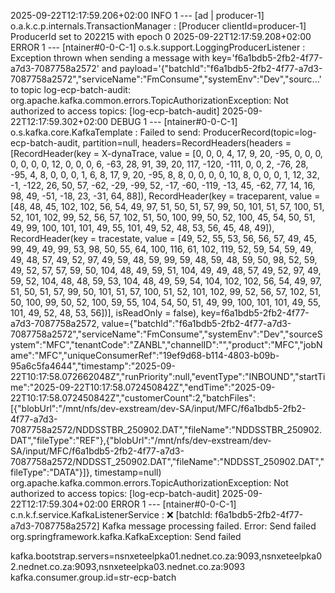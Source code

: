 2025-09-22T12:17:59.206+02:00  INFO 1 --- [ad | producer-1] o.a.k.c.p.internals.TransactionManager   : [Producer clientId=producer-1] ProducerId set to 202215 with epoch 0
2025-09-22T12:17:59.208+02:00 ERROR 1 --- [ntainer#0-0-C-1] o.s.k.support.LoggingProducerListener    : Exception thrown when sending a message with key='f6a1bdb5-2fb2-4f77-a7d3-7087758a2572' and payload='{"batchId":"f6a1bdb5-2fb2-4f77-a7d3-7087758a2572","serviceName":"FmConsume","systemEnv":"Dev","sourc...' to topic log-ecp-batch-audit:
org.apache.kafka.common.errors.TopicAuthorizationException: Not authorized to access topics: [log-ecp-batch-audit]
2025-09-22T12:17:59.302+02:00 DEBUG 1 --- [ntainer#0-0-C-1] o.s.kafka.core.KafkaTemplate             : Failed to send: ProducerRecord(topic=log-ecp-batch-audit, partition=null, headers=RecordHeaders(headers = [RecordHeader(key = X-dynaTrace, value = [0, 0, 0, 4, 17, 9, 20, -95, 0, 0, 0, 0, 0, 0, 0, 12, 0, 0, 0, 6, -63, 28, 91, 39, 20, 117, -120, -111, 0, 0, 2, -76, 28, -95, 4, 8, 0, 0, 0, 1, 6, 8, 17, 9, 20, -95, 8, 8, 0, 0, 0, 0, 10, 8, 0, 0, 0, 1, 12, 32, -1, -122, 26, 50, 57, -62, -29, -99, 52, -17, -60, -119, -13, 45, -62, 77, 14, 16, 98, 49, -51, -18, 23, -31, 64, 88]), RecordHeader(key = traceparent, value = [48, 48, 45, 102, 102, 56, 54, 49, 97, 51, 50, 51, 57, 99, 50, 101, 51, 57, 100, 51, 52, 101, 102, 99, 52, 56, 57, 102, 51, 50, 100, 99, 50, 52, 100, 45, 54, 50, 51, 49, 99, 100, 101, 101, 49, 55, 101, 49, 52, 48, 53, 56, 45, 48, 49]), RecordHeader(key = tracestate, value = [49, 52, 55, 53, 56, 56, 57, 49, 45, 99, 49, 49, 99, 53, 98, 50, 55, 64, 100, 116, 61, 102, 119, 52, 59, 54, 59, 49, 49, 48, 57, 49, 52, 97, 49, 59, 48, 59, 99, 59, 48, 59, 48, 59, 50, 98, 52, 59, 49, 52, 57, 57, 59, 50, 104, 48, 49, 59, 51, 104, 49, 49, 48, 57, 49, 52, 97, 49, 59, 52, 104, 48, 48, 59, 53, 104, 48, 49, 59, 54, 104, 102, 102, 56, 54, 49, 97, 51, 50, 51, 57, 99, 50, 101, 51, 57, 100, 51, 52, 101, 102, 99, 52, 56, 57, 102, 51, 50, 100, 99, 50, 52, 100, 59, 55, 104, 54, 50, 51, 49, 99, 100, 101, 101, 49, 55, 101, 49, 52, 48, 53, 56])], isReadOnly = false), key=f6a1bdb5-2fb2-4f77-a7d3-7087758a2572, value={"batchId":"f6a1bdb5-2fb2-4f77-a7d3-7087758a2572","serviceName":"FmConsume","systemEnv":"Dev","sourceSystem":"MFC","tenantCode":"ZANBL","channelID":"<value>","product":"MFC","jobName":"MFC","uniqueConsumerRef":"19ef9d68-b114-4803-b09b-95a6c5fa4644","timestamp":"2025-09-22T10:17:58.072662048Z","runPriority":null,"eventType":"INBOUND","startTime":"2025-09-22T10:17:58.072450842Z","endTime":"2025-09-22T10:17:58.072450842Z","customerCount":2,"batchFiles":[{"blobUrl":"/mnt/nfs/dev-exstream/dev-SA/input/MFC/f6a1bdb5-2fb2-4f77-a7d3-7087758a2572/NDDSSTBR_250902.DAT","fileName":"NDDSSTBR_250902.DAT","fileType":"REF"},{"blobUrl":"/mnt/nfs/dev-exstream/dev-SA/input/MFC/f6a1bdb5-2fb2-4f77-a7d3-7087758a2572/NDDSST_250902.DAT","fileName":"NDDSST_250902.DAT","fileType":"DATA"}]}, timestamp=null)
org.apache.kafka.common.errors.TopicAuthorizationException: Not authorized to access topics: [log-ecp-batch-audit]
2025-09-22T12:17:59.304+02:00 ERROR 1 --- [ntainer#0-0-C-1] c.n.k.f.service.KafkaListenerService     : ❌ [batchId: f6a1bdb5-2fb2-4f77-a7d3-7087758a2572] Kafka message processing failed. Error: Send failed
org.springframework.kafka.KafkaException: Send failed

kafka.bootstrap.servers=nsnxeteelpka01.nednet.co.za:9093,nsnxeteelpka02.nednet.co.za:9093,nsnxeteelpka03.nednet.co.za:9093
kafka.consumer.group.id=str-ecp-batch
